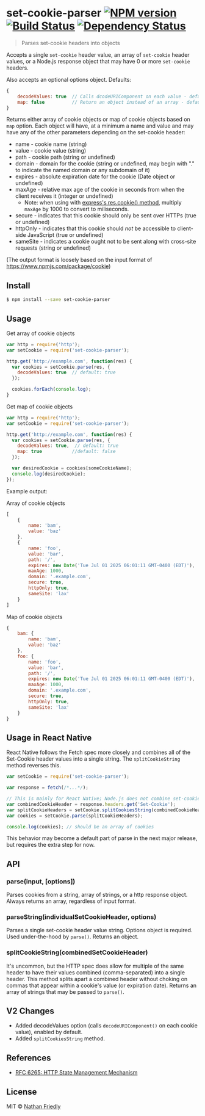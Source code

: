 # set-cookie-parser [![NPM version][npm-image]][npm-url] [![Build Status][travis-image]][travis-url] [![Dependency Status][daviddm-image]][daviddm-url]
> Parses set-cookie headers into objects

Accepts a single `set-cookie` header value, an array of `set-cookie` header values, or a Node.js response object that may have 0 or more `set-cookie` headers.

Also accepts an optional options object. Defaults:

```js
{
    decodeValues: true  // Calls dcodeURIComponent on each value - default: true
    map: false          // Return an object instead of an array - default: false
}
```

Returns either array of cookie objects or map of cookie objects based on `map` option. Each object will have, at a minimum a name and value and may have any of the other parameters depending on the set-cookie header:

* name - cookie name (string)
* value - cookie value (string)
* path - cookie path (string or undefined)
* domain - domain for the cookie (string or undefined, may begin with "." to indicate the named domain or any subdomain of it)
* expires - absolute expiration date for the cookie (Date object or undefined)
* maxAge - relative max age of the cookie in seconds from when the client receives it (integer or undefined)
  * Note: when using with [express's res.cookie() method](http://expressjs.com/en/4x/api.html#res.cookie), multiply `maxAge` by 1000 to convert to miliseconds.
* secure - indicates that this cookie should only be sent over HTTPs (true or undefined)
* httpOnly - indicates that this cookie should *not* be accessible to client-side JavaScript (true or undefined)
* sameSite - indicates a cookie ought not to be sent along with cross-site requests (string or undefined)

(The output format is loosely based on the input format of https://www.npmjs.com/package/cookie)

## Install

```sh
$ npm install --save set-cookie-parser
```


## Usage

Get array of cookie objects
```js
var http = require('http');
var setCookie = require('set-cookie-parser');

http.get('http://example.com', function(res) {
  var cookies = setCookie.parse(res, {
    decodeValues: true  // default: true
  });

  cookies.forEach(console.log);
}
```
Get map of cookie objects
```js
var http = require('http');
var setCookie = require('set-cookie-parser');

http.get('http://example.com', function(res) {
  var cookies = setCookie.parse(res, {
    decodeValues: true,  // default: true
    map: true           //default: false
  });

  var desiredCookie = cookies[someCookieName];
  console.log(desiredCookie);
});
```

Example output:

Array of cookie objects
```js
[
    {
        name: 'bam',
        value: 'baz'
    },
    {
        name: 'foo',
        value: 'bar',
        path: '/',
        expires: new Date('Tue Jul 01 2025 06:01:11 GMT-0400 (EDT)'),
        maxAge: 1000,
        domain: '.example.com',
        secure: true,
        httpOnly: true,
        sameSite: 'lax'
    }
]
```

Map of cookie objects
```js
{
    bam: {
        name: 'bam',
        value: 'baz'
    },
    foo: {
        name: 'foo',
        value: 'bar',
        path: '/',
        expires: new Date('Tue Jul 01 2025 06:01:11 GMT-0400 (EDT)'),
        maxAge: 1000,
        domain: '.example.com',
        secure: true,
        httpOnly: true,
        sameSite: 'lax'
    }
}
```

## Usage in React Native

React Native follows the Fetch spec more closely and combines all of the Set-Cookie header values into a single string. 
The `splitCookieString` method reverses this.

```js
var setCookie = require('set-cookie-parser');

var response = fetch(/*...*/);

// This is mainly for React Native; Node.js does not combine set-cookie headers.
var combinedCookieHeader = response.headers.get('Set-Cookie');
var splitCookieHeaders = setCookie.splitCookiesString(combinedCookieHeader)
var cookies = setCookie.parse(splitCookieHeaders);

console.log(cookies); // should be an array of cookies
```

This behavior may become a default part of parse in the next major release, but requires the extra step for now.

## API

### parse(input, [options])

Parses cookies from a string, array of strings, or a http response object. 
Always returns an array, regardless of input format.

### parseString(individualSetCookieHeader, options)

Parses a single set-cookie header value string. Options object is required. Used under-the-hood by `parse()`. 
Returns an object.

### splitCookieString(combinedSetCookieHeader)

It's uncommon, but the HTTP spec does allow for multiple of the same header to have their values combined (comma-separated) into a single header. 
This method splits apart a combined header without choking on commas that appear within a cookie's value (or expiration date).
Returns an array of strings that may be passed to `parse()`.

## V2 Changes

* Added decodeValues option (calls `decodeURIComponent()` on each cookie value), enabled by default.
* Added `splitCookiesString` method.

## References

* [RFC 6265: HTTP State Management Mechanism](https://tools.ietf.org/html/rfc6265)

## License

MIT © [Nathan Friedly](http://www.nfriedly.com/)


[npm-image]: https://badge.fury.io/js/set-cookie-parser.svg
[npm-url]: https://npmjs.org/package/set-cookie-parser
[travis-image]: https://travis-ci.org/nfriedly/set-cookie-parser.svg?branch=master
[travis-url]: https://travis-ci.org/nfriedly/set-cookie-parser
[daviddm-image]: https://david-dm.org/nfriedly/set-cookie-parser.svg?theme=shields.io
[daviddm-url]: https://david-dm.org/nfriedly/set-cookie-parser
